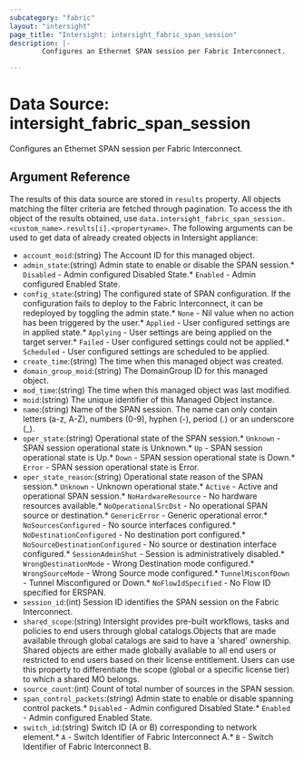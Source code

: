 ```yaml
---
subcategory: "fabric"
layout: "intersight"
page_title: "Intersight: intersight_fabric_span_session"
description: |-
        Configures an Ethernet SPAN session per Fabric Interconnect.

---
```


# Data Source: intersight_fabric_span_session
Configures an Ethernet SPAN session per Fabric Interconnect.
## Argument Reference
The results of this data source are stored in `results` property.
All objects matching the filter criteria are fetched through pagination.
To access the ith object of the results obtained, use `data.intersight_fabric_span_session.<custom_name>.results[i].<propertyname>`.
The following arguments can be used to get data of already created objects in Intersight appliance:
* `account_moid`:(string) The Account ID for this managed object. 
* `admin_state`:(string) Admin state to enable or disable the SPAN session.* `Disabled` - Admin configured Disabled State.* `Enabled` - Admin configured Enabled State. 
* `config_state`:(string) The configured state of SPAN configuration. If the configuration fails to deploy to the Fabric Interconnect, it can be redeployed by toggling the admin state.* `None` - Nil value when no action has been triggered by the user.* `Applied` - User configured settings are in applied state.* `Applying` - User settings are being applied on the target server.* `Failed` - User configured settings could not be applied.* `Scheduled` - User configured settings are scheduled to be applied. 
* `create_time`:(string) The time when this managed object was created. 
* `domain_group_moid`:(string) The DomainGroup ID for this managed object. 
* `mod_time`:(string) The time when this managed object was last modified. 
* `moid`:(string) The unique identifier of this Managed Object instance. 
* `name`:(string) Name of the SPAN session. The name can only contain letters (a-z, A-Z), numbers (0-9), hyphen (-), period (.) or an underscore (_). 
* `oper_state`:(string) Operational state of the SPAN session.* `Unknown` - SPAN session operational state is Unknown.* `Up` - SPAN session operational state is Up.* `Down` - SPAN session operational state is Down.* `Error` - SPAN session operational state is Error. 
* `oper_state_reason`:(string) Operational state reason of the SPAN session.* `Unknown` - Unknown operational state.* `Active` - Active and operational SPAN session.* `NoHardwareResource` - No hardware resources available.* `NoOperationalSrcDst` - No operational SPAN source or destination.* `GenericError` - Generic operational error.* `NoSourcesConfigured` - No source interfaces configured.* `NoDestinationConfigured` - No destination port configured.* `NoSourceDestinationConfigured` - No source or destination interface configured.* `SessionAdminShut` - Session is administratively disabled.* `WrongDestinationMode` - Wrong Destination mode configured.* `WrongSourceMode` - Wrong Source mode configured.* `TunnelMisconfDown` - Tunnel Misconfigured or Down.* `NoFlowIdSpecified` - No Flow ID specified for ERSPAN. 
* `session_id`:(int) Session ID identifies the SPAN session on the Fabric Interconnect. 
* `shared_scope`:(string) Intersight provides pre-built workflows, tasks and policies to end users through global catalogs.Objects that are made available through global catalogs are said to have a 'shared' ownership. Shared objects are either made globally available to all end users or restricted to end users based on their license entitlement. Users can use this property to differentiate the scope (global or a specific license tier) to which a shared MO belongs. 
* `source_count`:(int) Count of total number of sources in the SPAN session. 
* `span_control_packets`:(string) Admin state to enable or disable spanning control packets.* `Disabled` - Admin configured Disabled State.* `Enabled` - Admin configured Enabled State. 
* `switch_id`:(string) Switch ID (A or B) corresponding to network element.* `A` - Switch Identifier of Fabric Interconnect A.* `B` - Switch Identifier of Fabric Interconnect B. 
 
